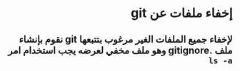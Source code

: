 # <div dir = rtl> إخفاء ملفات عن **git**</div>
## <div dir= rtl>لإخفاء جميع الملفات الغير مرغوب بتتبعها  **git** نقوم بإنشاء ملف .gitignore  وهو ملف مخفي لعرضه يجب استخدام امر `ls -a`</div>
